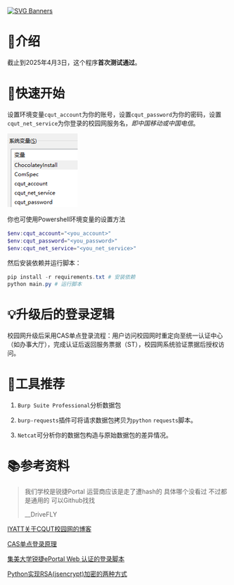 [![SVG Banners](https://svg-banners.vercel.app/api?type=rainbow&text1=重庆理工大学校园网登录脚本🌈&width=800&height=200)](https://github.com/Akshay090/svg-banners)

# 🤔介绍

截止到2025年4月3日，这个程序**首次测试通过**。

# 🚀快速开始

设置环境变量`cqut_account`为你的账号，设置`cqut_password`为你的密码，设置`cqut_net_service`为你登录的校园网服务名，*即中国移动或中国电信*。

![](./.assets/env.png)

你也可使用Powershell环境变量的设置方法

```powershell
$env:cqut_account="<you_account>"
$env:cqut_password="<you_password>"
$env:cqut_net_service="<you_net_service>"
```

然后安装依赖并运行脚本：

```powershell
pip install -r requirements.txt # 安装依赖
python main.py # 运行脚本
```

# 💡升级后的登录逻辑

校园网升级后采用CAS单点登录流程：用户访问校园网时重定向至统一认证中心（如办事大厅），完成认证后返回服务票据（ST），校园网系统验证票据后授权访问。

# 🔧工具推荐

1.  `Burp Suite Professional`分析数据包

2.	`burp-requests`插件可将请求数据包拷贝为`python` `requests`脚本。

3.	`Netcat`可分析你的数据包构造与原始数据包的差异情况。

# 📚参考资料

> 我们学校是锐捷Portal 运营商应该是走了遭hash的 具体哪个没看过 不过都是通用的 可以Github找找 
>
> __DriveFLY

[IYATT关于CQUT校园网的博客](https://blog.iyatt.com/?p=6815)

[CAS单点登录原理](https://blog.csdn.net/ban_tang/article/details/80015946)

[集美大学锐捷ePortal Web 认证的登录脚本](https://github.com/callmeliwen/RuijiePortalLoginTool)

[Python实现RSA(jsencrypt)加密的两种方式](https://blog.csdn.net/wangzhuanjia/article/details/128382024)